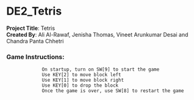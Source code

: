 # DE2_Tetris
**Project Title**: Tetris <br>
**Created By**: Ali Al-Rawaf, Jenisha Thomas, Vineet Arunkumar Desai and Chandra Panta Chhetri <br>

### Game Instructions:
                 On startup, turn on SW[9] to start the game
                 Use KEY[2] to move block left
                 Use KEY[1] to move block right
                 Use KEY[0] to drop the block
                 Once the game is over, use SW[8] to restart the game
  	
